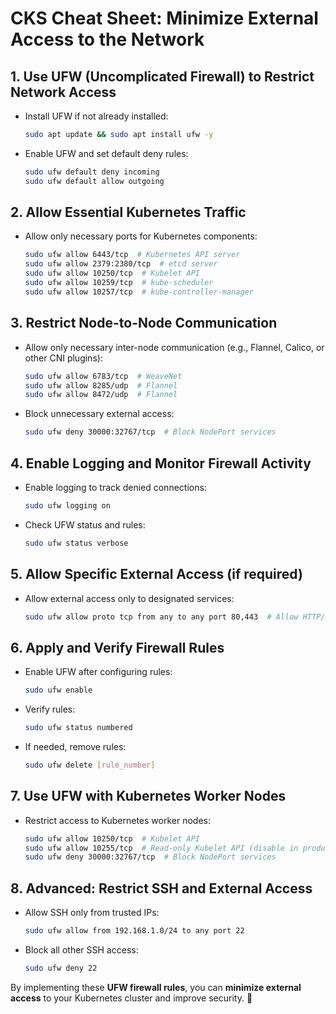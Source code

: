 # CKS Cheat Sheet: Minimize External Access to the Network

## 1. Use UFW (Uncomplicated Firewall) to Restrict Network Access
- Install UFW if not already installed:
  ```bash
  sudo apt update && sudo apt install ufw -y
  ```
- Enable UFW and set default deny rules:
  ```bash
  sudo ufw default deny incoming
  sudo ufw default allow outgoing
  ```

## 2. Allow Essential Kubernetes Traffic
- Allow only necessary ports for Kubernetes components:
  ```bash
  sudo ufw allow 6443/tcp  # Kubernetes API server
  sudo ufw allow 2379:2380/tcp  # etcd server
  sudo ufw allow 10250/tcp  # Kubelet API
  sudo ufw allow 10259/tcp  # kube-scheduler
  sudo ufw allow 10257/tcp  # kube-controller-manager
  ```

## 3. Restrict Node-to-Node Communication
- Allow only necessary inter-node communication (e.g., Flannel, Calico, or other CNI plugins):
  ```bash
  sudo ufw allow 6783/tcp  # WeaveNet
  sudo ufw allow 8285/udp  # Flannel
  sudo ufw allow 8472/udp  # Flannel
  ```
- Block unnecessary external access:
  ```bash
  sudo ufw deny 30000:32767/tcp  # Block NodePort services
  ```

## 4. Enable Logging and Monitor Firewall Activity
- Enable logging to track denied connections:
  ```bash
  sudo ufw logging on
  ```
- Check UFW status and rules:
  ```bash
  sudo ufw status verbose
  ```

## 5. Allow Specific External Access (if required)
- Allow external access only to designated services:
  ```bash
  sudo ufw allow proto tcp from any to any port 80,443  # Allow HTTP/HTTPS
  ```

## 6. Apply and Verify Firewall Rules
- Enable UFW after configuring rules:
  ```bash
  sudo ufw enable
  ```
- Verify rules:
  ```bash
  sudo ufw status numbered
  ```
- If needed, remove rules:
  ```bash
  sudo ufw delete [rule_number]
  ```

## 7. Use UFW with Kubernetes Worker Nodes
- Restrict access to Kubernetes worker nodes:
  ```bash
  sudo ufw allow 10250/tcp  # Kubelet API
  sudo ufw allow 10255/tcp  # Read-only Kubelet API (disable in production)
  sudo ufw deny 30000:32767/tcp  # Block NodePort services
  ```

## 8. Advanced: Restrict SSH and External Access
- Allow SSH only from trusted IPs:
  ```bash
  sudo ufw allow from 192.168.1.0/24 to any port 22
  ```
- Block all other SSH access:
  ```bash
  sudo ufw deny 22
  ```

By implementing these **UFW firewall rules**, you can **minimize external access** to your Kubernetes cluster and improve security. 🚀

